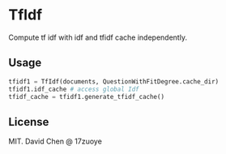 TfIdf
====================================
Compute tf idf with idf and tfidf cache independently.

Usage
------------------------------------
```python
tfidf1 = TfIdf(documents, QuestionWithFitDegree.cache_dir)
tfidf1.idf_cache # access global Idf
tfidf_cache = tfidf1.generate_tfidf_cache()
```


License
------------------------------------
MIT. David Chen @ 17zuoye
